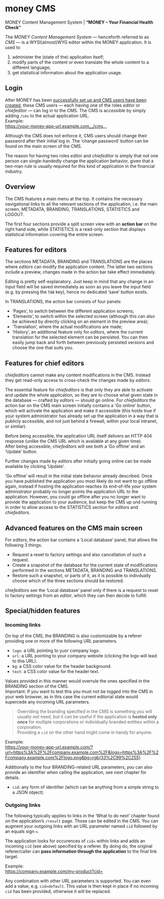 money CMS
=========

MONEY Content Management System | __“MONEY – Your Financial Health Check”__

The _MONEY Content Management System_ — henceforth referred to as _CMS_ — is a WYSI(almost)WYG editor within the MONEY application. It is used to

1. administer the (state of the) application itself;
2. modify parts of the content or even translate the whole content to a different language;
3. get statistical information about the application usage.


Login
-----

After MONEY has been [successfully set up and CMS users have been created](../README.md), these CMS users — each having one of the roles _editor_ or _chiefeditor_ — can log in to the CMS. The CMS is accessible by simply adding `/cms` to the actual application URL.  
Example:  
https://your-money-app-url.example.com__/cms__

Although the CMS does not enforce it, CMS users should change their password after their initial log in. The ‘change password’ button can be found on the main screen of the CMS.

The reason for having two roles _editor_ and _chiefeditor_ is simply that not one person can single-handedly change the application behavior, given that a two-man rule is usually required for this kind of application in the financial industry.


Overview
--------

The CMS features a main menu at the top. It contains the necessary navigational links to all the relevant sections of the application, i.e. the main screen, METADATA, BRANDING, TRANSLATIONS, STATISTICS and LOGOUT.

The first four sections provide a split screen view with an __action bar__ on the right hand side, while STATISTICS is a read-only section that displays statistical information covering the entire screen.


Features for editors
--------------------

The sections METADATA, BRANDING and TRANSLATIONS are the places where _editors_  can modify the application content.
The latter two sections include a preview, changes made in the action bar take effect immediately.

Editing is pretty self-explanatory. Just keep in mind that any change in an input field will be saved immediately as soon as you leave the input field (e.g. by pressing the `TAB` key), hence no dedicated ‘save’ button exists.

In TRANSLATIONS, the action bar consists of four panels:

  * ‘Pages’, to switch between the different application screens;
  * ‘Elements’, to switch within the selected screen (although this can also be achieved by directly clicking on an element in the preview area);
  * ‘Translation’, where the actual modifications are made;
  * ‘History’, an additional feature only for _editors_, where the current translation for the selected element can be persisted. You can then easily jump back and forth between previously persisted versions and choose the one that suits you.


Features for chief editors
--------------------------

_chiefeditors_ cannot make any content modifications in the CMS. Instead they get read-only access to cross-check the changes made by _editors_.

The essential feature for _chiefeditors_ is that only they are able to activate and update the whole application, so they are to choose what given state in the database — crafted by _editors_ — should go online.
For _chiefeditors_ the action bar on the CMS main screen initially contains a ‘Go online’ button, which will activate the application and make it accessible (this holds true if your system administrator has already set up the application in a way that is publicly accessible, and not just behind a firewall, within your local intranet, or similar).

Before being accessible, the application URL itself delivers an HTTP 404 response (unlike the CMS URL which is available at any given time).  
After being accessible, _chiefeditors_ will see both a ‘Go offline’ and an ‘Update’ button.

Further changes made by _editors_ after initially going online can be made available by clicking ‘Update’.

‘Go offline’ will result in the initial state behavior already described.
Once you have published the application you most likely do not want to go offline again, instead if hosting the application reaches its end-of-life your system administrator probably no longer points the application URL to the application.
However, you could go offline after you no longer want to provide the application to your audience, but keep the CMS up und running in order to allow access to the STATISTICS section for _editors_ and _chiefeditors_.


Advanced features on the CMS main screen
----------------------------------------

For _editors_, the action bar contains a ‘Local database’ panel, that allows the following 3 things.

  * Request a reset to factory settings and also cancellation of such a request.
  * Create a snapshot of the database for the current state of modifications performed in the sections METADATA, BRANDING and TRANSLATIONS.
  * Restore such a snapshot, or parts of it, as it is possible to indivdually choose which of the three sections should be restored.

_chiefeditors_ see the ‘Local database’ panel only if there is a request to reset to factory settings from an _editor_, which they can then decide to fulfill.


Special/hidden features
-----------------------

### Incoming links

On top of the CMS, the BRANDING is also customizable by a referer providing one or more of the following URL parameters.  

  * `logo`: a URL pointing to yuor company logo.
  * `url`: a URL pointing to your company website (clicking the logo will lead to this URL).
  * `bg`: a CSS color value for the header background.
  * `text`: a CSS color value for the header text.

Values provided in this manner would overrule the ones specified in the BRANDING section of the CMS.  
Important: If you want to test this you must not be logged into the CMS in your web browser, as in this case the current editorial state would supercede any incoming URL parameters.

> Overriding the branding specified in the CMS is something you will usually _not_ need, but it can be useful if the application is __hosted only once__ for multiple corporations or individually branded entities within a corporation.  
> Providing a `cid` on the other hand might come in handy for anyone.

Example:  
https://your-money-app-url.example.com/?url=https%3A%2F%2Fcompany.example.com%2F&logo=https%3A%2F%2Fcompany.example.com%2Flogo.png&bg=rgb(33%2C99%2C255)

Additionally to the four BRANDING-related URL parameters, you can also provide an identifier when calling the application, see next chapter for details.

  * `cid`: any form of identifier (which can be anything from a simple string to a JSON object).

### Outgoing links

The following typically applies to links in the ‘What to do next’ chapter found on the application’s `/result` page. Those can be edited in the CMS.
You can augment your outgoing links with an URL parameter named `cid` followed by an equals sign `=`.

The application looks for occurences of `cid=` within links and adds an incoming `cid` (see above) specified by a referer. By doing do, the original referer/caller can __pass information through the application__ to the final link target.

Example:  
https://company.example.com/my-product?cid=

Any combination with other URL parameters is supported. You can even add a value, e.g. `cid=default`. This value is then kept in place if no incoming `cid` has been provided; otherwise it will be replaced.
